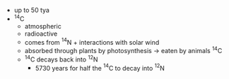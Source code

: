 - up to 50 tya
- $^{14}$C
	- atmospheric
	- radioactive
	- comes from $^{14}$N + interactions with solar wind
	- absorbed through plants by photosynthesis -> eaten by animals $^{14}$C
	- $^{14}$C decays back into $^{12}$N
		- 5730 years for half the $^{14}$C to decay into $^{12}$N
